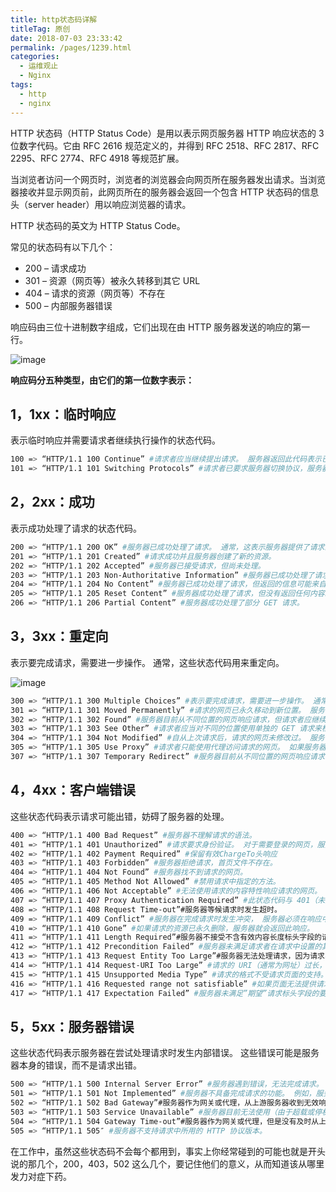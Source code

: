 ```yaml
---
title: http状态码详解
titleTag: 原创
date: 2018-07-03 23:33:42
permalink: /pages/1239.html
categories:
  - 运维观止
  - Nginx
tags:
  - http
  - nginx
---
```


HTTP 状态码（HTTP Status Code）是用以表示网页服务器 HTTP 响应状态的 3 位数字代码。它由 RFC 2616 规范定义的，并得到 RFC 2518、RFC 2817、RFC 2295、RFC 2774、RFC 4918 等规范扩展。



当浏览者访问一个网页时，浏览者的浏览器会向网页所在服务器发出请求。当浏览器接收并显示网页前，此网页所在的服务器会返回一个包含 HTTP 状态码的信息头（server header）用以响应浏览器的请求。



HTTP 状态码的英文为 HTTP Status Code。



常见的状态码有以下几个：



- 200 – 请求成功
- 301 – 资源（网页等）被永久转移到其它 URL
- 404 – 请求的资源（网页等）不存在
- 500 – 内部服务器错误



响应码由三位十进制数字组成，它们出现在由 HTTP 服务器发送的响应的第一行。





![image](http://t.eryajf.net/imgs/2021/09/2f8e8b9ad579196f.jpg)





**响应码分五种类型，由它们的第一位数字表示：**



## 1，1xx：临时响应



表示临时响应并需要请求者继续执行操作的状态代码。



```sh
100 => “HTTP/1.1 100 Continue” #请求者应当继续提出请求。 服务器返回此代码表示已收到请求的第一部分，正在等待其余部分。
101 => “HTTP/1.1 101 Switching Protocols” #请求者已要求服务器切换协议，服务器已确认并准备切换。
```



## 2，2xx：成功



表示成功处理了请求的状态代码。



```sh
200 => “HTTP/1.1 200 OK” #服务器已成功处理了请求。 通常，这表示服务器提供了请求的网页。
201 => “HTTP/1.1 201 Created” #请求成功并且服务器创建了新的资源。
202 => “HTTP/1.1 202 Accepted” #服务器已接受请求，但尚未处理。
203 => “HTTP/1.1 203 Non-Authoritative Information” #服务器已成功处理了请求，但返回的信息可能来自另一来源。
204 => “HTTP/1.1 204 No Content” #服务器已成功处理了请求，但返回的信息可能来自另一来源。
205 => “HTTP/1.1 205 Reset Content” #服务器成功处理了请求，但没有返回任何内容。
206 => “HTTP/1.1 206 Partial Content” #服务器成功处理了部分 GET 请求。
```



## 3，3xx：重定向



表示要完成请求，需要进一步操作。 通常，这些状态代码用来重定向。





![image](http://t.eryajf.net/imgs/2021/09/c7f97a0c1c07974d.jpg)





```sh
300 => “HTTP/1.1 300 Multiple Choices” #表示要完成请求，需要进一步操作。 通常，这些状态代码用来重定向。
301 => “HTTP/1.1 301 Moved Permanently” #请求的网页已永久移动到新位置。 服务器返回此响应（对 GET 或 HEAD 请求的响应）时，会自动将请求者转到新位置。
302 => “HTTP/1.1 302 Found” #服务器目前从不同位置的网页响应请求，但请求者应继续使用原有位置来进行以后的请求。
303 => “HTTP/1.1 303 See Other” #请求者应当对不同的位置使用单独的 GET 请求来检索响应时，服务器返回此代码。
304 => “HTTP/1.1 304 Not Modified” #自从上次请求后，请求的网页未修改过。 服务器返回此响应时，不会返回网页内容。
305 => “HTTP/1.1 305 Use Proxy” #请求者只能使用代理访问请求的网页。 如果服务器返回此响应，还表示请求者应使用代理。
307 => “HTTP/1.1 307 Temporary Redirect” #服务器目前从不同位置的网页响应请求，但请求者应继续使用原有位置来进行以后的请求。
```



## 4，4xx：客户端错误



这些状态代码表示请求可能出错，妨碍了服务器的处理。



```sh
400 => “HTTP/1.1 400 Bad Request” #服务器不理解请求的语法。
401 => “HTTP/1.1 401 Unauthorized” #请求要求身份验证。 对于需要登录的网页，服务器可能返回此响应。
402 => “HTTP/1.1 402 Payment Required” #保留有效ChargeTo头响应
403 => “HTTP/1.1 403 Forbidden” #服务器拒绝请求，首页文件不存在。
404 => “HTTP/1.1 404 Not Found” #服务器找不到请求的网页。
405 => “HTTP/1.1 405 Method Not Allowed” #禁用请求中指定的方法。
406 => “HTTP/1.1 406 Not Acceptable” #无法使用请求的内容特性响应请求的网页。
407 => “HTTP/1.1 407 Proxy Authentication Required” #此状态代码与 401（未授权）类似，但指定请求者应当授权使用代理。
408 => “HTTP/1.1 408 Request Time-out”#服务器等候请求时发生超时。
409 => “HTTP/1.1 409 Conflict” #服务器在完成请求时发生冲突， 服务器必须在响应中包含有关冲突的信息。
410 => “HTTP/1.1 410 Gone” #如果请求的资源已永久删除，服务器就会返回此响应。
411 => “HTTP/1.1 411 Length Required”#服务器不接受不含有效内容长度标头字段的请求。
412 => “HTTP/1.1 412 Precondition Failed” #服务器未满足请求者在请求中设置的其中一个前提条件。
413 => “HTTP/1.1 413 Request Entity Too Large”#服务器无法处理请求，因为请求实体过大，超出服务器的处理能力。
414 => “HTTP/1.1 414 Request-URI Too Large” #请求的 URI（通常为网址）过长，服务器无法处理。
415 => “HTTP/1.1 415 Unsupported Media Type” #请求的格式不受请求页面的支持。
416 => “HTTP/1.1 416 Requested range not satisfiable” #如果页面无法提供请求的范围，则服务器会返回此状态代码。
417 => “HTTP/1.1 417 Expectation Failed” #服务器未满足”期望”请求标头字段的要求。
```



## 5，5xx：服务器错误



这些状态代码表示服务器在尝试处理请求时发生内部错误。 这些错误可能是服务器本身的错误，而不是请求出错。



```sh
500 => “HTTP/1.1 500 Internal Server Error” #服务器遇到错误，无法完成请求。
501 => “HTTP/1.1 501 Not Implemented” #服务器不具备完成请求的功能。 例如，服务器无法识别请求方法时可能会返回此代码。
502 => “HTTP/1.1 502 Bad Gateway”#服务器作为网关或代理，从上游服务器收到无效响应。
503 => “HTTP/1.1 503 Service Unavailable” #服务器目前无法使用（由于超载或停机维护）， 通常，这只是暂时状态。
504 => “HTTP/1.1 504 Gateway Time-out”#服务器作为网关或代理，但是没有及时从上游服务器收到请求。
505 => “HTTP/1.1 505″ #服务器不支持请求中所用的 HTTP 协议版本。
```



在工作中，虽然这些状态码不会每个都用到，事实上你经常碰到的可能也就是开头说的那几个，200，403，502 这么几个，要记住他们的意义，从而知道该从哪里发力对症下药。
